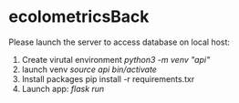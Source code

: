 # ecolometricsBack

Please launch the server to access database on local host:
1. Create virutal environment
_python3 -m venv "api"_
2. launch venv
_source api bin/activate_
3. Install packages
pip install -r requirements.txr
4. Launch app: 
_flask run_